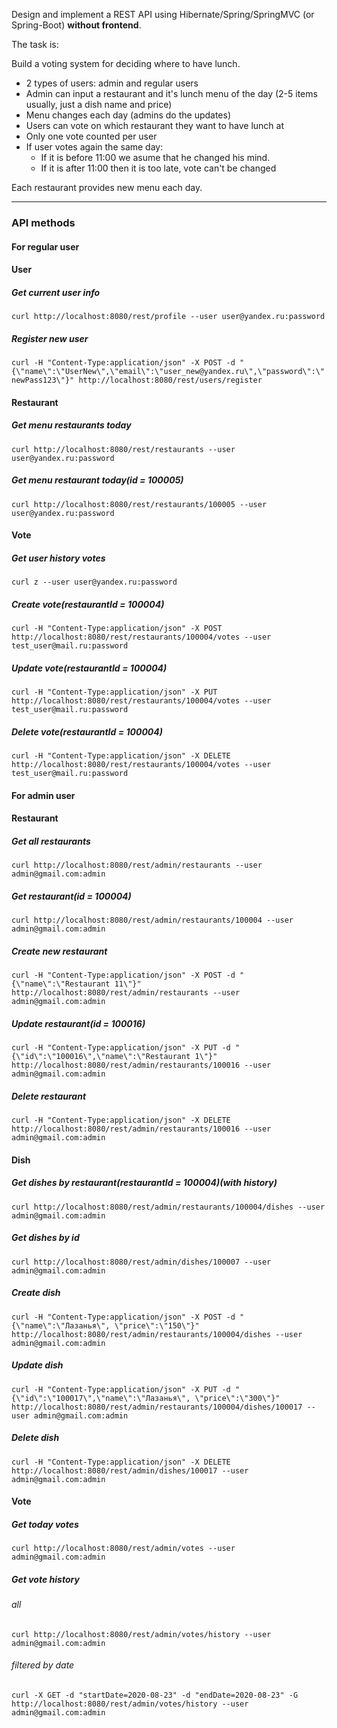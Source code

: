 Design and implement a REST API using Hibernate/Spring/SpringMVC (or Spring-Boot) **without frontend**.

The task is:

Build a voting system for deciding where to have lunch.

 * 2 types of users: admin and regular users
 * Admin can input a restaurant and it's lunch menu of the day (2-5 items usually, just a dish name and price)
 * Menu changes each day (admins do the updates)
 * Users can vote on which restaurant they want to have lunch at
 * Only one vote counted per user
 * If user votes again the same day:
    - If it is before 11:00 we asume that he changed his mind.
    - If it is after 11:00 then it is too late, vote can't be changed

Each restaurant provides new menu each day.

---
### API methods
#### For regular user
#### User
##### Get current user info
`curl http://localhost:8080/rest/profile --user user@yandex.ru:password`
##### Register new user
`curl -H "Content-Type:application/json" -X POST -d "{\"name\":\"UserNew\",\"email\":\"user_new@yandex.ru\",\"password\":\"newPass123\"}" http://localhost:8080/rest/users/register`

#### Restaurant
##### Get menu restaurants today
`curl http://localhost:8080/rest/restaurants --user user@yandex.ru:password`
##### Get menu restaurant today(id = 100005)
`curl http://localhost:8080/rest/restaurants/100005 --user user@yandex.ru:password`

#### Vote
##### Get user history votes
`curl z --user user@yandex.ru:password`
##### Create vote(restaurantId = 100004)
`curl -H "Content-Type:application/json" -X POST http://localhost:8080/rest/restaurants/100004/votes --user test_user@mail.ru:password`
##### Update vote(restaurantId = 100004)
`curl -H "Content-Type:application/json" -X PUT http://localhost:8080/rest/restaurants/100004/votes --user test_user@mail.ru:password`
##### Delete vote(restaurantId = 100004)
`curl -H "Content-Type:application/json" -X DELETE http://localhost:8080/rest/restaurants/100004/votes --user test_user@mail.ru:password`

#### For admin user
#### Restaurant
##### Get all restaurants
`curl http://localhost:8080/rest/admin/restaurants --user admin@gmail.com:admin`
##### Get restaurant(id = 100004)
`curl http://localhost:8080/rest/admin/restaurants/100004 --user admin@gmail.com:admin`
##### Create new restaurant
`curl -H "Content-Type:application/json" -X POST -d "{\"name\":\"Restaurant 11\"}" http://localhost:8080/rest/admin/restaurants --user admin@gmail.com:admin`
##### Update restaurant(id = 100016)
`curl -H "Content-Type:application/json" -X PUT -d "{\"id\":\"100016\",\"name\":\"Restaurant 1\"}" http://localhost:8080/rest/admin/restaurants/100016 --user admin@gmail.com:admin`
##### Delete restaurant
`curl -H "Content-Type:application/json" -X DELETE http://localhost:8080/rest/admin/restaurants/100016 --user admin@gmail.com:admin`
#### Dish
##### Get dishes by restaurant(restaurantId = 100004)(with history)
`curl http://localhost:8080/rest/admin/restaurants/100004/dishes --user admin@gmail.com:admin`
##### Get dishes by id
`curl http://localhost:8080/rest/admin/dishes/100007 --user admin@gmail.com:admin`
##### Create dish
`curl -H "Content-Type:application/json" -X POST -d "{\"name\":\"Лазанья\", \"price\":\"150\"}" http://localhost:8080/rest/admin/restaurants/100004/dishes --user admin@gmail.com:admin`
##### Update dish
`curl -H "Content-Type:application/json" -X PUT -d "{\"id\":\"100017\",\"name\":\"Лазанья\", \"price\":\"300\"}" http://localhost:8080/rest/admin/restaurants/100004/dishes/100017 --user admin@gmail.com:admin`
##### Delete dish
`curl -H "Content-Type:application/json" -X DELETE http://localhost:8080/rest/admin/dishes/100017 --user admin@gmail.com:admin`
#### Vote
##### Get today votes
`curl http://localhost:8080/rest/admin/votes --user admin@gmail.com:admin`
##### Get vote history
###### all
`curl http://localhost:8080/rest/admin/votes/history --user admin@gmail.com:admin`
###### filtered by date
`curl -X GET -d "startDate=2020-08-23" -d "endDate=2020-08-23" -G http://localhost:8080/rest/admin/votes/history --user admin@gmail.com:admin`
